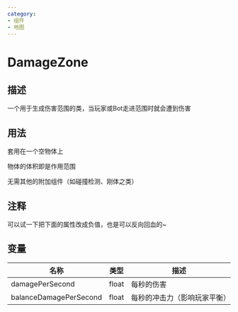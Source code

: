 ```yaml
---
category: 
- 组件
- 地图
---
```

# DamageZone
## 描述

一个用于生成伤害范围的类，当玩家或Bot走进范围时就会遭到伤害

## 用法

套用在一个空物体上

物体的体积即是作用范围

无需其他的附加组件（如碰撞检测、刚体之类）

## 注释

可以试一下把下面的属性改成负值，也是可以反向回血的~

## 变量
| 名称 | 类型 | 描述 |
| ----------- | ----------- | ----------- |
| damagePerSecond  | float | 每秒的伤害 |  
| balanceDamagePerSecond  | float | 每秒的冲击力（影响玩家平衡） |  
